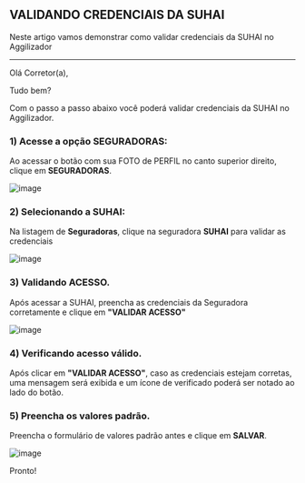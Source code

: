 ## VALIDANDO CREDENCIAIS DA SUHAI
Neste artigo vamos demonstrar como validar credenciais da SUHAI no Aggilizador

---

Olá Corretor(a),

Tudo bem?

Com o passo a passo abaixo você poderá validar credenciais da SUHAI no Aggilizador.

### 1) Acesse a opção SEGURADORAS:

Ao acessar o botão com sua FOTO de PERFIL no canto superior direito, clique em **SEGURADORAS**.

![image](https://conversu-partner-assets.s3.sa-east-1.amazonaws.com/agger/wiki/seguradoras/validando-credenciais/c220eb72-5169-48ab-b4df-330f11a099aa.png)

### 2) Selecionando a SUHAI:

Na listagem de **Seguradoras**, clique na seguradora **SUHAI** para validar as credenciais

![image](https://github.com/user-attachments/assets/be1f4d94-d7b5-47c7-8cab-e75e8ef8b42c)

### 3) Validando ACESSO.

Após acessar a SUHAI, preencha as credenciais da Seguradora corretamente e clique em **"VALIDAR ACESSO"**

![image](https://github.com/user-attachments/assets/5a028ddb-5453-4891-a250-2e36568a1c40)

### 4) Verificando acesso válido.

Após clicar em **"VALIDAR ACESSO"**, caso as credenciais estejam corretas, uma mensagem será exibida e um ícone de verificado poderá ser notado ao lado do botão.

### 5) Preencha os valores padrão.

Preencha o formulário de valores padrão antes e clique em **SALVAR**.

![image](https://github.com/user-attachments/assets/4b07feb6-cb74-45ad-b2b7-7416c7ff5028)

Pronto!
